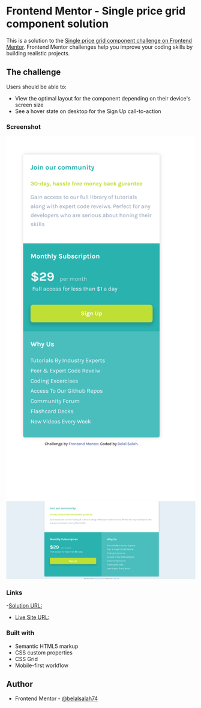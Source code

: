 # Frontend Mentor - Single price grid component solution

This is a solution to the [Single price grid component challenge on Frontend Mentor](https://www.frontendmentor.io/challenges/single-price-grid-component-5ce41129d0ff452fec5abbbc). Frontend Mentor challenges help you improve your coding skills by building realistic projects.

## The challenge

Users should be able to:

- View the optimal layout for the component depending on their device's screen size
- See a hover state on desktop for the Sign Up call-to-action

### Screenshot

![Mobile](./images/sc-mobile.png)
![Desktop](./images/sc-desktop.png)

### Links

-[Solution URL:](https://www.frontendmentor.io/solutions/single-price-grid-component-Zp5-Mn0VK3)

- [Live Site URL:](https://belalsalah74.github.io/frontendmentor-challenge-single-price-card/)

### Built with

- Semantic HTML5 markup
- CSS custom properties
- CSS Grid
- Mobile-first workflow

## Author

- Frontend Mentor - [@belalsalah74](https://www.frontendmentor.io/profile/belalsalah74)
